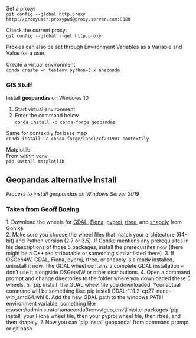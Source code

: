 Set a proxy:  
`git config --global http.proxy http://proxyuser:proxypwd@proxy.server.com:8080`

Check the current proxy:  
`git config --global --get http.proxy`

Proxies can also be set through Environment Variables as a Variable and Value for a user.

Create a virtual environment  
`conda create -n testenv python=3.x anaconda`  

### GIS Stuff
Install <b>geopandas</b> on Windows 10  
1. Start virtual environment  
2. Enter the command below  
`conda install -c conda-forge geopandas`

Same for contextily for base map  
`conda install -c conda-forge/label/cf201901 contextily`

Matplotlib  
From within venv  
`pip install matplotlib`

<h2>Geopandas alternative install</h2> 
<i>Process to install geopandas on Windows Server 2019</i>  
<h3> Taken from <a href="https://geoffboeing.com/2014/09/using-geopandas-windows/" target="_blank">Geoff Boeing</a></h3>  
1. Download the wheels for <a href="http://www.lfd.uci.edu/~gohlke/pythonlibs/#gdal" target="_blank">GDAL</a>, <a href="http://www.lfd.uci.edu/~gohlke/pythonlibs/#fiona" target="_blank">Fiona</a>, <a href="http://www.lfd.uci.edu/~gohlke/pythonlibs/#pyproj" target="_blank">pyproj</a>, <a href="http://www.lfd.uci.edu/~gohlke/pythonlibs/#rtree" target="_blank">rtree</a>, and <a href="http://www.lfd.uci.edu/~gohlke/pythonlibs/#shapely" target="_blank">shapely</a> from Gohlke<br> 
2. Make sure you choose the wheel files that match your architecture (64-bit) and Python version (2.7 or 3.5). If Gohlke mentions any prerequisites in his descriptions of those 5 packages, install the prerequisites now (there might be a C++ redistributable or something similar listed there).  
3. If OSGeo4W, GDAL, Fiona, pyproj, rtree, or shapely is already installed, uninstall it now. The GDAL wheel contains a complete GDAL installation – don’t use it alongside OSGeo4W or other distributions.    
4. Open a command prompt and change directories to the folder where you downloaded these 5 wheels.  
5. `pip install` the GDAL wheel file you downloaded. Your actual command will be something like: pip install GDAL-1.11.2-cp27-none-win_amd64.whl  
6. Add the new GDAL path to the windows PATH environment variable, something like c:\users\administrator\anaconda3\envs\geo_env\lib\site-packages    
`pip install` your Fiona wheel file, then your pyproj wheel file, then rtree, and then shapely.    
7. Now you can `pip install geopanda` from command prompt or git bash  

